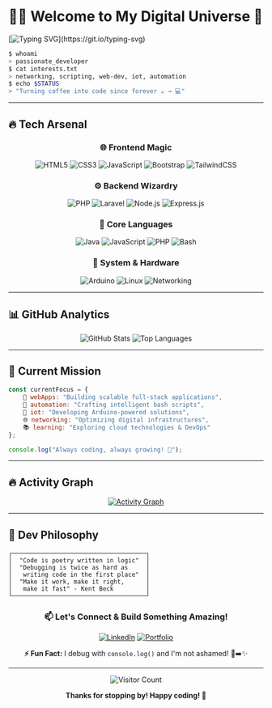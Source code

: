 # 👨‍💻 Welcome to My Digital Universe 🌟

[![Typing SVG](https://readme-typing-svg.herokuapp.com?font=Fira+Code&pause=1000&width=435&lines=Full+Stack+Developer;Network+Enthusiast;IoT+Creator;Automation+Wizard;Always+Learning...)](https://git.io/typing-svg)

</div>

```bash
$ whoami
> passionate_developer
$ cat interests.txt
> networking, scripting, web-dev, iot, automation
$ echo $STATUS
> "Turning coffee into code since forever ☕ → 💻"
```

---

## 🔥 Tech Arsenal

<div align="center">

### 🌐 **Frontend Magic**
![HTML5](https://img.shields.io/badge/HTML5-E34F26?style=for-the-badge&logo=html5&logoColor=white)
![CSS3](https://img.shields.io/badge/CSS3-1572B6?style=for-the-badge&logo=css3&logoColor=white)
![JavaScript](https://img.shields.io/badge/JavaScript-F7DF1E?style=for-the-badge&logo=javascript&logoColor=black)
![Bootstrap](https://img.shields.io/badge/Bootstrap-563D7C?style=for-the-badge&logo=bootstrap&logoColor=white)
![TailwindCSS](https://img.shields.io/badge/Tailwind_CSS-38B2AC?style=for-the-badge&logo=tailwind-css&logoColor=white)

### ⚙️ **Backend Wizardry**
![PHP](https://img.shields.io/badge/PHP-777BB4?style=for-the-badge&logo=php&logoColor=white)
![Laravel](https://img.shields.io/badge/Laravel-FF2D20?style=for-the-badge&logo=laravel&logoColor=white)
![Node.js](https://img.shields.io/badge/Node.js-43853D?style=for-the-badge&logo=node.js&logoColor=white)
![Express.js](https://img.shields.io/badge/Express.js-404D59?style=for-the-badge)

### 💎 **Core Languages**
![Java](https://img.shields.io/badge/Java-ED8B00?style=for-the-badge&logo=java&logoColor=white)
![JavaScript](https://img.shields.io/badge/JavaScript-323330?style=for-the-badge&logo=javascript&logoColor=F7DF1E)
![PHP](https://img.shields.io/badge/PHP-777BB4?style=for-the-badge&logo=php&logoColor=white)
![Bash](https://img.shields.io/badge/Bash-4EAA25?style=for-the-badge&logo=gnu-bash&logoColor=white)

### 🔧 **System & Hardware**
![Arduino](https://img.shields.io/badge/Arduino-00979D?style=for-the-badge&logo=Arduino&logoColor=white)
![Linux](https://img.shields.io/badge/Linux-FCC624?style=for-the-badge&logo=linux&logoColor=black)
![Networking](https://img.shields.io/badge/Networking-FF6B6B?style=for-the-badge&logo=cisco&logoColor=white)

</div>

---

## 📊 GitHub Analytics

<div align="center">
  
![GitHub Stats](https://github-readme-stats.vercel.app/api?username=sasindubm&show_icons=true&theme=radical&hide_border=true&count_private=true)
![Top Languages](https://github-readme-stats.vercel.app/api/top-langs/?username=sasindubm&layout=compact&theme=radical&hide_border=true)

</div>

---

## 🎯 Current Mission

```javascript
const currentFocus = {
    🚀 webApps: "Building scalable full-stack applications",
    🤖 automation: "Crafting intelligent bash scripts",
    🔌 iot: "Developing Arduino-powered solutions",
    🌐 networking: "Optimizing digital infrastructures",
    📚 learning: "Exploring cloud technologies & DevOps"
};

console.log("Always coding, always growing! 🌱");
```

---

## 🔥 Activity Graph

<div align="center">

[![Activity Graph](https://github-readme-activity-graph.cyclic.app/graph?username=sasindubm&theme=react-dark&hide_border=true)](https://github.com/sasindubm)

</div>

---

## 💭 Dev Philosophy

```
┌─────────────────────────────────────┐
│  "Code is poetry written in logic"  │
│  "Debugging is twice as hard as     │
│   writing code in the first place"  │
│  "Make it work, make it right,      │
│   make it fast" - Kent Beck         │
└─────────────────────────────────────┘
```

<div align="center">

### 📫 Let's Connect & Build Something Amazing!

[![LinkedIn](https://img.shields.io/badge/LinkedIn-0077B5?style=for-the-badge&logo=linkedin&logoColor=white)](your-linkedin-url)
[![Portfolio](https://img.shields.io/badge/Portfolio-FF5722?style=for-the-badge&logo=todoist&logoColor=white)](your-portfolio-url)

**⚡ Fun Fact:** I debug with `console.log()` and I'm not ashamed! 🐛➡️✨

</div>

---

<div align="center">

![Visitor Count](https://profile-counter.glitch.me/yourusername/count.svg)

**Thanks for stopping by! Happy coding! 🚀**

</div>
